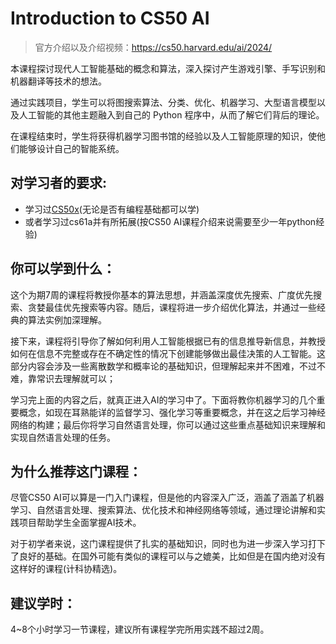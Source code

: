# Introduction to CS50 AI
> 官方介绍以及介绍视频：https://cs50.harvard.edu/ai/2024/

本课程探讨现代人工智能基础的概念和算法，深入探讨产生游戏引擎、手写识别和机器翻译等技术的想法。

通过实践项目，学生可以将图搜索算法、分类、优化、机器学习、大型语言模型以及人工智能的其他主题融入到自己的 Python 程序中，从而了解它们背后的理论。

在课程结束时，学生将获得机器学习图书馆的经验以及人工智能原理的知识，使他们能够设计自己的智能系统。

## 对学习者的要求:
- 学习过[CS50x](https://cs50.harvard.edu/x/2024/)(无论是否有编程基础都可以学)
- 或者学习过cs61a并有所拓展(按CS50 AI课程介绍来说需要至少一年python经验)

## 你可以学到什么：
这个为期7周的课程将教授你基本的算法思想，并涵盖深度优先搜索、广度优先搜索、贪婪最佳优先搜索等内容。随后，课程将进一步介绍优化算法，并通过一些经典的算法实例加深理解。

接下来，课程将引导你了解如何利用人工智能根据已有的信息推导新信息，并教授如何在信息不完整或存在不确定性的情况下创建能够做出最佳决策的人工智能。这部分内容会涉及一些离散数学和概率论的基础知识，但理解起来并不困难，不过不难，靠常识去理解就可以；

学习完上面的内容之后，就真正进入AI的学习中了。下面将教你机器学习的几个重要概念，如现在耳熟能详的监督学习、强化学习等重要概念，并在这之后学习神经网络的构建；最后你将学习自然语言处理，你可以通过这些重点基础知识来理解和实现自然语言处理的任务。

## 为什么推荐这门课程：

尽管CS50 AI可以算是一门入门课程，但是他的内容深入广泛，涵盖了涵盖了机器学习、自然语言处理、搜索算法、优化技术和神经网络等领域，通过理论讲解和实践项目帮助学生全面掌握AI技术。

对于初学者来说，这门课程提供了扎实的基础知识，同时也为进一步深入学习打下了良好的基础。在国外可能有类似的课程可以与之媲美，比如但是在国内绝对没有这样好的课程(计科协精选)。

## 建议学时：

4~8个小时学习一节课程，建议所有课程学完所用实践不超过2周。
